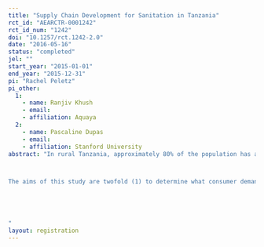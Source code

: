 ```yaml
---
title: "Supply Chain Development for Sanitation in Tanzania"
rct_id: "AEARCTR-0001242"
rct_id_num: "1242"
doi: "10.1257/rct.1242-2.0"
date: "2016-05-16"
status: "completed"
jel: ""
start_year: "2015-01-01"
end_year: "2015-12-31"
pi: "Rachel Peletz"
pi_other:
  1:
    - name: Ranjiv Khush
    - email: 
    - affiliation: Aquaya
  2:
    - name: Pascaline Dupas
    - email: 
    - affiliation: Stanford University
abstract: "In rural Tanzania, approximately 80% of the population has access to some sort of basic latrine, though the majority of these latrines do not meet the UNICEF-WHO Joint Monitoring Programme (JMP) definitions of improved.  The low quality of most rural sanitation facilities contributes to poor public health and, thereby, hinders economic growth.  To address these concerns, the Government of Tanzania launched the National Sanitation Campaign to increase the proportion of rural households with improved sanitation. Latrine slabs (SanPlats) were designed at relatively low-cost and introduced to provide a smooth, easily cleaned, and safe opening for pit latrines. Several sanitation campaigns have promoted demand for SanPlats; however, efficient systems for supplying SanPlats currently do not exist in Tanzania.  

The aims of this study are twofold (1) to determine what consumer demand is for latrine slabs at various price points and whether demand at a given price point increases through community exposure and/or sensitization campaigns and (2) to assess potential involvement of private business operators in the improved sanitation supply chain for increasing the availability of latrine slabs to rural Tanzanian households.


"
layout: registration
---
```


